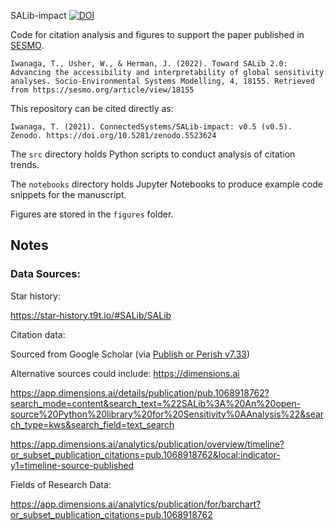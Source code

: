 SALib-impact  [![DOI](https://zenodo.org/badge/DOI/10.5281/zenodo.5523624.svg)](https://doi.org/10.5281/zenodo.5523624)

Code for citation analysis and figures to support the paper published in [SESMO](https://sesmo.org/article/view/18155).

    Iwanaga, T., Usher, W., & Herman, J. (2022). Toward SALib 2.0: Advancing the accessibility and interpretability of global sensitivity analyses. Socio-Environmental Systems Modelling, 4, 18155. Retrieved from https://sesmo.org/article/view/18155


This repository can be cited directly as:

    Iwanaga, T. (2021). ConnectedSystems/SALib-impact: v0.5 (v0.5). Zenodo. https://doi.org/10.5281/zenodo.5523624


The `src` directory holds Python scripts to conduct analysis of citation trends.

The `notebooks` directory holds Jupyter Notebooks to produce example code snippets for the manuscript.

Figures are stored in the `figures` folder.

## Notes

### Data Sources:

Star history:

https://star-history.t9t.io/#SALib/SALib


Citation data:

Sourced from Google Scholar (via [Publish or Perish v7.33](https://harzing.com/blog/2019/09/publish-or-perish-version-7))

Alternative sources could include:
https://dimensions.ai

https://app.dimensions.ai/details/publication/pub.1068918762?search_mode=content&search_text=%22SALib%3A%20An%20open-source%20Python%20library%20for%20Sensitivity%0AAnalysis%22&search_type=kws&search_field=text_search 

https://app.dimensions.ai/analytics/publication/overview/timeline?or_subset_publication_citations=pub.1068918762&local:indicator-y1=timeline-source-published


Fields of Research Data:

https://app.dimensions.ai/analytics/publication/for/barchart?or_subset_publication_citations=pub.1068918762